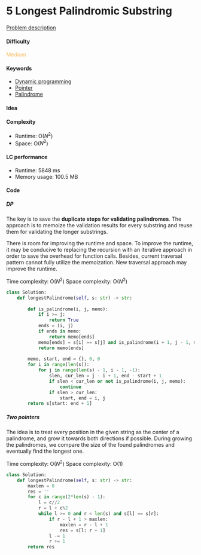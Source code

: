 5 Longest Palindromic Substring    
=======================
[Problem description](https://leetcode.com/problems/longest-palindromic-substring/)

#### Difficulty
<span style="color:#FABC60">Medium</span>

#### Keywords
- [Dynamic programming](../categories/dp.md)
- [Pointer](../categories/pointer.md)
- [Palindrome](../categories/palindrome.md)

#### Idea


#### Complexity
- Runtime: O($N^2$)
- Space: O($N^2$)

#### LC performance
- Runtime: 5848 ms
- Memory usage: 100.5 MB

#### Code
##### DP
The key is to save the **duplicate steps for validating palindromes**. The approach is to memoize the validation results for every substring and reuse them for validating the longer substrings. 

There is room for improving the runtime and space. To improve the runtime, it may be conducive to replacing the recursion with an iterative approach in order to save the overhead for function calls. Besides, current traversal pattern cannot fully utilize the memoization. New traversal approach may improve the runtime. 

Time complexity: O($N^2$)
Space complexity: O($N^2$)

```python
class Solution:
    def longestPalindrome(self, s: str) -> str:
        
        def is_palindrome(i, j, memo):
            if i >= j:
                return True
            ends = (i, j)
            if ends in memo:
                return memo[ends]
            memo[ends] = s[i] == s[j] and is_palindrome(i + 1, j - 1, memo)
            return memo[ends]
        
        memo, start, end = {}, 0, 0
        for i in range(len(s)):
            for j in range(len(s) - 1, i - 1, -1):
                slen, cur_len = j - i + 1, end - start + 1
                if slen < cur_len or not is_palindrome(i, j, memo):
                    continue
                if slen > cur_len:
                    start, end = i, j
        return s[start: end + 1]
```

##### Two pointers
The idea is to treat every position in the given string as the center of a 
palindrome, and grow it towards both directions if possible. During growing the 
palindromes, we compare the size of the found palindromes and eventually find 
the longest one. 

Time complexity: O($N^2$)
Space complexity: O(1)

```python
class Solution:
    def longestPalindrome(self, s: str) -> str:
        maxlen = 0
        res = ''
        for c in range(2*len(s) - 1):
            l = c//2
            r = l + c%2
            while l >= 0 and r < len(s) and s[l] == s[r]:
                if r - l + 1 > maxlen:
                    maxlen = r - l + 1
                    res = s[l: r + 1]
                l -= 1
                r += 1
        return res
```